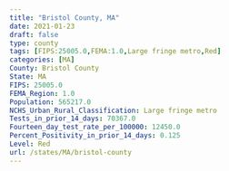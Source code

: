 ```yaml
---
title: "Bristol County, MA"
date: 2021-01-23
draft: false
type: county
tags: [FIPS:25005.0,FEMA:1.0,Large fringe metro,Red]
categories: [MA]
County: Bristol County
State: MA
FIPS: 25005.0
FEMA_Region: 1.0
Population: 565217.0
NCHS_Urban_Rural_Classification: Large fringe metro
Tests_in_prior_14_days: 70367.0
Fourteen_day_test_rate_per_100000: 12450.0
Percent_Positivity_in_prior_14_days: 0.125
Level: Red
url: /states/MA/bristol-county
---
```



